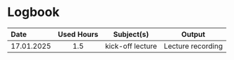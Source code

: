 # Logbook
| Date | Used Hours | Subject(s) | Output |
| :-------- | :-------: | :--------: | :-------:     |
| 17.01.2025 | 1.5 | kick-off lecture | Lecture recording |
